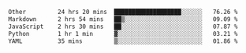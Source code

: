 <!--START_SECTION:waka-->

```txt
Other         24 hrs 20 mins  ███████████████████░░░░░░   76.26 %
Markdown      2 hrs 54 mins   ██▒░░░░░░░░░░░░░░░░░░░░░░   09.09 %
JavaScript    2 hrs 30 mins   ██░░░░░░░░░░░░░░░░░░░░░░░   07.87 %
Python        1 hr 1 min      ▓░░░░░░░░░░░░░░░░░░░░░░░░   03.21 %
YAML          35 mins         ▒░░░░░░░░░░░░░░░░░░░░░░░░   01.86 %
```

<!--END_SECTION:waka--> 
 
